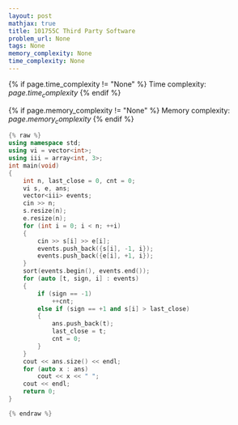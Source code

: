 ```yaml
---
layout: post
mathjax: true
title: 101755C Third Party Software
problem_url: None
tags: None
memory_complexity: None
time_complexity: None
---
```




{% if page.time_complexity != "None" %}
Time complexity: ${{ page.time_complexity }}$
{% endif %}

{% if page.memory_complexity != "None" %}
Memory complexity: ${{ page.memory_complexity }}$
{% endif %}

```cpp
{% raw %}
using namespace std;
using vi = vector<int>;
using iii = array<int, 3>;
int main(void)
{
    int n, last_close = 0, cnt = 0;
    vi s, e, ans;
    vector<iii> events;
    cin >> n;
    s.resize(n);
    e.resize(n);
    for (int i = 0; i < n; ++i)
    {
        cin >> s[i] >> e[i];
        events.push_back({s[i], -1, i});
        events.push_back({e[i], +1, i});
    }
    sort(events.begin(), events.end());
    for (auto [t, sign, i] : events)
    {
        if (sign == -1)
            ++cnt;
        else if (sign == +1 and s[i] > last_close)
        {
            ans.push_back(t);
            last_close = t;
            cnt = 0;
        }
    }
    cout << ans.size() << endl;
    for (auto x : ans)
        cout << x << " ";
    cout << endl;
    return 0;
}

{% endraw %}
```